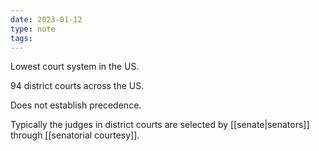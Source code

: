 ```yaml
---
date: 2023-01-12
type: note
tags:
---
```


Lowest court system in the US.

94 district courts across the US.

Does not establish precedence.

Typically the judges in district courts are selected by [[senate|senators]] through [[senatorial courtesy]].
